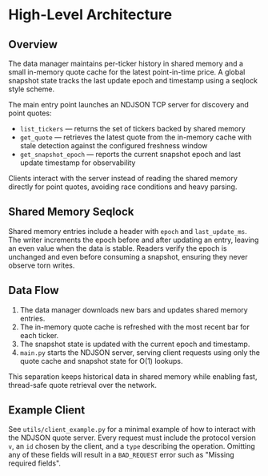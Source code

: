 # High-Level Architecture

## Overview

The data manager maintains per-ticker history in shared memory and a small
in-memory quote cache for the latest point-in-time price.  A global snapshot
state tracks the last update epoch and timestamp using a seqlock style scheme.

The main entry point launches an NDJSON TCP server for discovery and point
quotes:

- `list_tickers` — returns the set of tickers backed by shared memory
- `get_quote` — retrieves the latest quote from the in-memory cache with stale
  detection against the configured freshness window
- `get_snapshot_epoch` — reports the current snapshot epoch and last update
  timestamp for observability

Clients interact with the server instead of reading the shared memory directly
for point quotes, avoiding race conditions and heavy parsing.

## Shared Memory Seqlock

Shared memory entries include a header with `epoch` and `last_update_ms`.  The
writer increments the epoch before and after updating an entry, leaving an even
value when the data is stable.  Readers verify the epoch is unchanged and even
before consuming a snapshot, ensuring they never observe torn writes.

## Data Flow

1. The data manager downloads new bars and updates shared memory entries.
2. The in-memory quote cache is refreshed with the most recent bar for each
   ticker.
3. The snapshot state is updated with the current epoch and timestamp.
4. `main.py` starts the NDJSON server, serving client requests using only the
   quote cache and snapshot state for O(1) lookups.

This separation keeps historical data in shared memory while enabling fast,
thread-safe quote retrieval over the network.

## Example Client

See `utils/client_example.py` for a minimal example of how to interact with
the NDJSON quote server.  Every request must include the protocol version `v`,
an `id` chosen by the client, and a `type` describing the operation.  Omitting
any of these fields will result in a `BAD_REQUEST` error such as "Missing
required fields".
